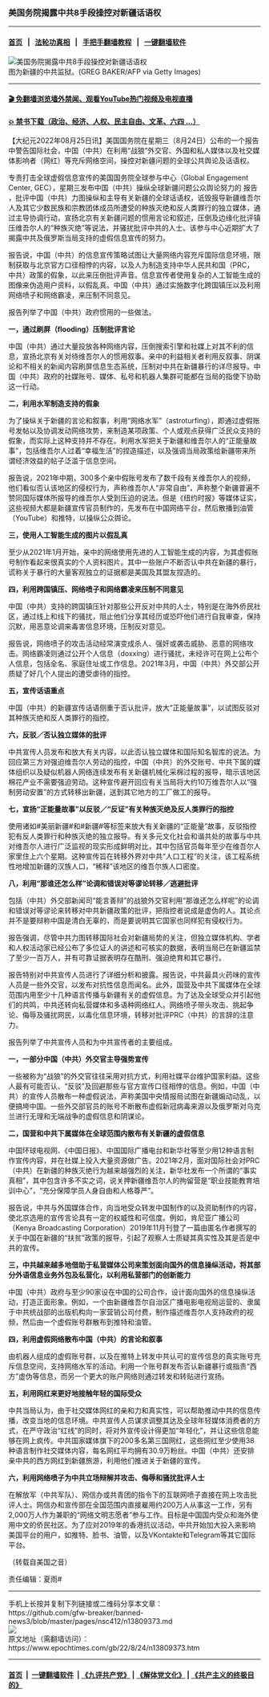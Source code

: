### 美国务院揭露中共8手段操控对新疆话语权
------------------------

#### [首页](https://github.com/gfw-breaker/banned-news3/blob/master/README.md) &nbsp;&nbsp;|&nbsp;&nbsp; [法轮功真相](https://github.com/begood0513/basic/blob/master/README.md)  &nbsp;&nbsp;|&nbsp;&nbsp; [手把手翻墙教程](https://github.com/gfw-breaker/guides/wiki)  &nbsp;&nbsp;|&nbsp;&nbsp; [一键翻墙软件](https://github.com/gfw-breaker/nogfw/blob/master/README.md)  



<div><img alt="美国务院揭露中共8手段操控对新疆话语权" class="attachment-djy_600_400 size-djy_600_400 wp-post-image" src="https://i.epochtimes.com/assets/uploads/2022/05/id13739263-555575-600x400.jpg"/>
<div class="caption">
 图为新疆的中共监狱。(GREG BAKER/AFP via Getty Images)
</div></div><hr/>

#### [ 🎬  免翻墙浏览墙外禁闻、观看YouTube热门视频及电视直播](https://github.com/gfw-breaker/HelloWorld)

#### [ 💥  禁书下载（政治、经济、人权、民主自由、文革、六四 ...）](https://github.com/gfw-breaker/books/blob/master/README.md)

<div><p>
 【大纪元2022年08月25日讯】美国国务院在星期三（8月24日）公布的一个报告中警告国际社会，中国（中共）在利用“战狼”外交官、外国和私人媒体以及社交媒体影响者（网红）等充斥网络空间，操控对新疆问题的全球公共舆论及话语权。
</p>
<p>
 专责打击全球虚假信息宣传的美国国务院全球参与中心（Global Engagement Center, GEC），星期三发布中国（中共）操纵全球新疆问题公众舆论努力的
 <ok href="https://www.state.gov/prc-efforts-to-manipulate-global-public-opinion-on-xinjiang/">
  报告
 </ok>
 ，批评中国（中共）力图操纵和主导有关新疆的全球话语权，诋毁报导新疆维吾尔人及其它少数民族和宗教团体成员所遭受的种族灭绝和反人类罪行的独立媒体，通过主导协调行动，宣扬北京有关新疆问题的惯用言论和叙述，压倒及边缘化批评镇压维吾尔人的“种族灭绝”等说法，并骚扰批评中共的人士。该参与中心近期扩大了揭露中共及俄罗斯当局支持的虚假信息宣传的努力。
</p>
<p>
 报告说，中国（中共）的信息宣传策略试图让大量网络内容充斥国际信息环境，限制获取与北京官方口径相悖的内容，以及人为制造支持中华人民共和国（PRC，中共）政策的假象，以此来压倒批评声音。信息宣传者使用复杂的人工智能生成的图像来伪造用户资料，以假乱真。中国（中共）通过实施数字化跨国镇压以及利用网络喷子和网络霸凌，来压制不同意见。
</p>
<p>
 报告列举了中国（中共）政府惯用的一些做法。
</p>
<p>
 <strong>
  一，通过刷屏（flooding）压制批评言论
 </strong>
</p>
<p>
 中国（中共）通过大量投放各种网络内容，压倒搜索引擎和社媒上对其不利的信息，宣扬北京有关对待维吾尔人的惯用叙事。亲中的利益相关者利用反叙事、阴谋论和不相关的新闻内容刷屏信息生态系统，压制对中共在新疆暴行的详尽报导。中国（中共）政府的社媒账号、媒体、私号和机器人集群可能都在当局的指使下协助这一行动。
</p>
<p>
 <strong>
  二，利用水军制造支持的假象
 </strong>
</p>
<p>
 为了操纵关于新疆的言论和叙事，利用“网络水军”（astroturfing），即通过虚假账号发帖以及协调发动网络攻势，来制造某项政策、个人或观点获得广泛民众支持的假象，而实际上这种支持并不存在。利用水军把关于新疆和维吾尔人的“正能量故事”，包括维吾尔人过着“幸福生活”的捏造描述，以及强调当局政策给新疆带来所谓经济效益的帖子泛滥于信息空间。
</p>
<p>
 报告说，2021年中期，300多个亲中假账号发布了数千段有关维吾尔人的视频，他们看似否认该地区的侵权行为，声称维吾尔人“非常自由”，声称整个新疆普遍不赞同国际媒体所报导的维吾尔人受到压迫的说法。但是《纽约时报》等媒体证实，这些视频大都是新疆宣传官员制作的，先发布在中国网络平台，然后散播到油管（YouTube）和推特，以操纵公众舆论。
</p>
<p>
 <strong>
  三，使用人工智能生成的图片以假乱真
 </strong>
</p>
<p>
 至少从2021年1月开始，亲中的网络使用先进的人工智能生成的内容，为其虚假账号制作看起来很真实的个人资料图片。其中一些账户不断否认中共在新疆的暴行，谎称关于暴行的大量客观独立的证据都是美国及其盟友捏造的。
</p>
<p>
 <strong>
  四，利用跨国镇压、网络喷子和网络霸凌来压制不同意见
 </strong>
</p>
<p>
 中国（中共）支持的跨国镇压针对那些公开反对中共的人士，特别是在海外侨民社区，通过线上和线下的骚扰，阻止他们分享其经历或恐吓他们进行自我审查，保持沉默，用恶意论调来毒害信息环境，压制反对意见。
</p>
<p>
 报告说，网络喷子的攻击活动经常演变成杀人、强奸或袭击威胁、恶意的网络攻击。网络霸凌则通过公开个人信息（doxxing）进行骚扰，未经许可在网上公布个人信息，包括全名、家庭住址或工作信息。2021年3月，中国（中共）外交部公开质疑了好几个人提出的遭受虐待的指控。
</p>
<p>
 <strong>
  五，宣传话语重点
 </strong>
</p>
<p>
 中国（中共）的新疆宣传话语侧重于否认批评，放大“正能量故事”，以试图反驳对其种族灭绝和反人类罪行的指控。
</p>
<p>
 <strong>
  六，反驳／否认独立媒体的批评
 </strong>
</p>
<p>
 中共宣传人员发布和放大有关内容，以此否认独立媒体和国际知名智库的说法。为回应第三方对强迫维吾尔人劳动的指控，中国（中共）的外交账号、中共下属的媒体组织以及疑似机器人网络连续发布有关新疆机械化采棉过程的报导，暗示该地区棉花产业不需要强迫劳动。这种宣传避开回应有关当局将大约10万维吾尔人以“强制劳动安置”的方式转移出新疆，送到其它地方的工厂做工的报导。
</p>
<p>
 <strong>
  七，宣扬“正能量故事”以反驳／“反证”有关种族灭绝及反人类罪行的指控
 </strong>
</p>
<p>
 使用诸如#美丽新疆#和#新疆#等标签来放大有关新疆的“正能量”故事，反驳指控犯有反人类罪行和种族灭绝的独立报导。有关多元文化社会和谐共处的故事与中共对维吾尔人进行广泛监视的现实形成鲜明对比，其中包括官员每年至少在维吾尔人家里住上六个星期。这种宣传旨在转移外界对中共“人口工程”的关注，该工程系统性地增加新疆的汉族人口，“稀释”该地区的维吾尔族人口密度。
</p>
<p>
 <strong>
  八，利用“那谁还怎么样”论调和错误对等谬论转移／逃避批评
 </strong>
</p>
<p>
 包括（中共）外交部新闻司“能言善辩”的战狼外交官利用“那谁还怎么样呢”的论调和错误对等谬论来转移对中共新疆政策的批评，把指控者说成是虚伪的人。其论点并不是要辩称中国是清白无辜的，而是要说明其它国家也同样犯有侵权行为。
</p>
<p>
 报告强调，尽管中共力图转移国际社会对新疆局势的关注，但独立媒体机构、学者和人权活动家已经公布了多位证人的讲述和可核实的数据，表明当局已在新疆监禁了至少一百万人，并有可靠证据表明存在酷刑、强迫绝育和其它暴行。
</p>
<p>
 报告特别对中共宣传人员进行了详细分析和披露。报告说，中共最具火药味的宣传人员是一些外交官，以发布对抗性信息而闻名。此外，国营及中共下属媒体在全球范围内用至少十几种语言传播与新疆有关的虚假信息。为了达及全球受众并引起他们的共鸣，中共还转向私营媒体和多语种网络红人。网络喷子带头攻击、挑起争论、侮辱及骚扰网民，以毒化信息环境，转移对批评PRC（中共）的言辞的注意力。
</p>
<p>
 报告列举了中共宣传人员和为中共宣传者的主要组成。
</p>
<p>
 <strong>
  一，一部分中国（中共）外交官主导强势宣传
 </strong>
</p>
<p>
 一些被称为“战狼”的外交官往往采用对抗方式，利用社媒平台维护国家利益。这些人最有可能否认、“反驳”及回避那些与官方宣传口径相悖的信息。例如，中国（中共）的宣传人员散布一种虚假说法，声称美国中央情报局试图在新疆煽动动乱，以便搞垮中国。一些外交部官员的账号不断散布虚假新冠病毒来源以及俄罗斯对乌克兰进行无理和无端战争的虚假信息和阴谋论。
</p>
<p>
 <strong>
  二，国营和中共下属媒体在全球范围内散布有关新疆的虚假信息
 </strong>
</p>
<p>
 中国环球电视网、《中国日报》、中国国际广播电台和新华社等至少用12种语言制作宣传内容，并在社媒上投入大量资源做广告。2021年2月，面对国际社会对PRC（中共）在新疆的种族灭绝行为越来越强烈的关注，新华社发布一个所谓的“事实真相”，其中包含许多不实之词，说关押新疆维吾尔人的拘留营是“职业技能教育培训中心”，“充分保障学员人身自由和人格尊严”。
</p>
<p>
 报告说，中共与外国媒体合作，向当地受众转发中国制作的以及资助制作的内容，使北京选用的宣传言论具有一定的权威性和可信度。例如，肯尼亚广播公司（Kenya Broadcasting Corporation）2019年11月刊登了一篇由匿名作者撰写的关于中国在新疆的“扶贫”政策的报导，引起了观察人士质疑其真实性及其是否是中共的宣传。
</p>
<p>
 <strong>
  三，中共越来越多地借助于私营媒体公司来策划面向国外的信息操纵活动，将其部分外语信息业务外包及私营化，以利用私营部门的创新能力
 </strong>
</p>
<p>
 中国（中共）政府与至少90家设在中国的公司合作，设计面向国外的信息操纵活动，打造正面形象。例如，一个由新疆维吾尔自治区广播电影电视局运营的、隶属于中共统战部的出版机构向一家营销公司付费，制作描述维吾尔人支持政府的视频，然后由一个虚假账号群散布到推特和油管。
</p>
<p>
 <strong>
  四，利用虚假网络散布中国（中共）的言论和叙事
 </strong>
</p>
<p>
 由机器人组成的虚假账号群，以及在推特上转发中共认可的宣传信息的真实账号充斥信息空间，支持网络水军的活动。利用一个账号群发布否认新疆暴行或指责“西方”虚伪等信息，而另一个更大的账户网络则通过转发和转贴进行宣扬。
</p>
<p>
 <strong>
  五，利用网红来更好地接触年轻的国际受众
 </strong>
</p>
<p>
 中共当局认为，由于社交媒体网红的亲和力和真实性，可以帮助推动中共的信息传播，改变当地的信息环境。中共宣传人员谋求调整其达及全球年轻媒体消费者的方式，在严守政治“红线”的同时，将对外宣传设计得更加“年轻化”，并让这些信息能够在网上疯传。中共国家媒体旗下的200多名第三国网红，这些网红至少使用38种语言制作社交媒体内容，每名网红平均拥有30.9万粉丝。中国（中共）还安排亲中共的西方网红到新疆旅游，利用他们推进关于新疆的宣传。
</p>
<p>
 <strong>
  六，利用网络喷子为中共立场辩解并攻击、侮辱和骚扰批评人士
 </strong>
</p>
<p>
 在解放军（中共军队）、网信办或共青团的指令下的互联网喷子直接在网上攻击批评人士。网信办和宣传部在全国范围内直接雇用约200万人从事这一工作，另有2,000万人作为兼职的“网络文明志愿者”参与工作。目标是中国国内受众和海外使用中文的侨民社区。为了应对2019年的香港抗议活动，中共开始加大投入来影响美国平台的用户，如推特、脸书、油管，以及VKontakte和Telegram等其它国际平台。
</p>
<p>
 （转载自美国之音）
</p>
<p>
 责任编辑：夏雨#
</p>
</div>
<hr/>
手机上长按并复制下列链接或二维码分享本文章：<br/>
https://github.com/gfw-breaker/banned-news3/blob/master/pages/nsc412/n13809373.md <br/>
<a href='https://github.com/gfw-breaker/banned-news3/blob/master/pages/nsc412/n13809373.md'><img src='https://github.com/gfw-breaker/banned-news3/blob/master/pages/nsc412/n13809373.md.png'/></a> <br/>
原文地址（需翻墙访问）：https://www.epochtimes.com/gb/22/8/24/n13809373.htm


------------------------
#### [首页](https://github.com/gfw-breaker/banned-news3/blob/master/README.md) &nbsp;|&nbsp; [一键翻墙软件](https://github.com/gfw-breaker/nogfw/blob/master/README.md) &nbsp;| [《九评共产党》](https://github.com/gfw-breaker/9ping.md/blob/master/README.md#九评之一评共产党是什么) | [《解体党文化》](https://github.com/gfw-breaker/jtdwh.md/blob/master/README.md) | [《共产主义的终极目的》](https://github.com/gfw-breaker/gczydzjmd.md/blob/master/README.md)


<img src='http://gfw-breaker.win/banned-news3/pages/nsc412/n13809373.md' width='0px' height='0px'/>